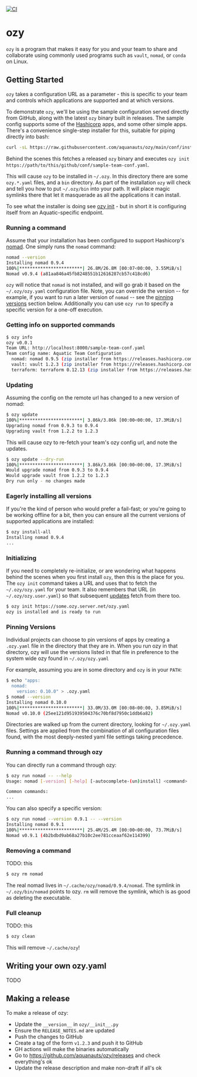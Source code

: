 [![CI](https://github.com/aquanauts/ozy/actions/workflows/ci.yaml/badge.svg)](https://github.com/aquanauts/ozy/actions/workflows/ci.yaml)
# ozy

`ozy` is a program that makes it easy for you and your team to share and collaborate using commonly used programs such as `vault`, `nomad`, or `conda` on Linux.

## Getting Started

`ozy` takes a configuration URL as a parameter - this is specific to your team and controls which applications are supported and at which versions.

To demonstrate `ozy`, we'll be using the sample configuration served directly from GitHub, along with the latest `ozy` binary built in releases. The sample config supports some of the [Hashicorp](https://www.hashicorp.com/) apps, and some other simple apps. There's a convenience single-step installer for this, suitable for piping directly into bash:

```bash
curl -sL https://raw.githubusercontent.com/aquanauts/ozy/main/conf/install.sh | bash
```

Behind the scenes this fetches a released `ozy` binary and executes `ozy init https://path/to/this/github/conf/sample-team-conf.yaml`.

This will cause `ozy` to be installed in `~/.ozy`. In this directory there are some `ozy.*.yaml` files, and a `bin` directory. As part of the installation `ozy` will check and tell you how to put `~/.ozy/bin` into your path. It will place magic symlinks there that let it masquerade as all the applications it can install.

To see what the installer is doing see [ozy init](#Initializing) - but in short it is configuring itself from an Aquatic-specific endpoint.

### Running a command
Assume that your installation has been configured to support Hashicorp's [nomad](https://www.nomadproject.io/). One simply runs the `nomad` command:

```bash
nomad --version
Installing nomad 0.9.4
100%|************************| 26.8M/26.8M [00:07<00:00, 3.55MiB/s]
Nomad v0.9.4 (a81aa846a45fb8248551b12616287cb57c418cd6)

```
`ozy` will notice that `nomad` is not installed, and will go grab it based on the `~/.ozy/ozy.yaml` configuration file. Note, you can override the version -- for example, if you want to run a later version of `nomad` -- see the [pinning versions](#Pinning-Versions) section below. Additionally you can use `ozy run` to specify a specific version for a one-off execution.

### Getting info on supported commands
```bash
$ ozy info
ozy v0.0.1
Team URL: http://localhost:8000/sample-team-conf.yaml
Team config name: Aquatic Team Configuration
  nomad: nomad 0.9.5 (zip installer from https://releases.hashicorp.com/nomad/0.9.5/nomad_0.9.5_linux_amd64.zip)
  vault: vault 1.2.3 (zip installer from https://releases.hashicorp.com/vault/1.2.3/vault_1.2.3_linux_amd64.zip)
  terraform: terraform 0.12.13 (zip installer from https://releases.hashicorp.com/terraform/0.12.13/terraform_0.12.13_linux_amd64.zip)
```

### Updating
Assuming the config on the remote url has changed to a new version of nomad:
```bash
$ ozy update
100%|************************| 3.86k/3.86k [00:00<00:00, 17.3MiB/s]
Upgrading nomad from 0.9.3 to 0.9.4
Upgrading vault from 1.2.2 to 1.2.3
```

This will cause ozy to re-fetch your team's ozy config url, and note the updates.
```bash
$ ozy update --dry-run
100%|************************| 3.86k/3.86k [00:00<00:00, 17.3MiB/s]
Would upgrade nomad from 0.9.3 to 0.9.4
Would upgrade vault from 1.2.2 to 1.2.3
Dry run only - no changes made
```

### Eagerly installing all versions
If you're the kind of person who would prefer a fail-fast; or you're going to be working offline for a bit, then you can ensure all the current versions of supported applications are installed:
```bash
$ ozy install-all
Installing nomad 0.9.4
...
```

### Initializing
If you need to completely re-initialize, or are wondering what happens behind the scenes when you first install `ozy`, then this is the place for you. The `ozy init` command takes a URL and uses that to fetch the `~/.ozy/ozy.yaml` for your team. It also remembers that URL (in `~/.ozy/ozy.user.yaml`) so that subsequent [updates](#updating) fetch from there too.
```bash
$ ozy init https://some.ozy.server.net/ozy.yaml
ozy is installed and is ready to run
```

### Pinning Versions
Individual projects can choose to pin versions of apps by creating a `.ozy.yaml` file in the directory that they are in. When you run ozy in that directory, ozy will use the versions listed in that file in preference to the system wide ozy found in `~/.ozy/ozy.yaml`

For example, assuming you are in some directory and `ozy` is in your `PATH`:
```bash
$ echo "apps:
  nomad:
    version: 0.10.0" > .ozy.yaml
$ nomad --version
Installing nomad 0.10.0
100%|************************| 33.0M/33.0M [00:08<00:00, 3.85MiB/s]
Nomad v0.10.0 (25ee121d951939504376c70bf8d7950c1ddb6a82)
```

Directories are walked up from the current directory, looking for `~/.ozy.yaml` files. Settings are applied from the combination of all configuration files found, with the most deeply-nested yaml file settings taking precedence.

### Running a command through ozy
You can directly run a command through ozy:

```bash
$ ozy run nomad -- --help
Usage: nomad [-version] [-help] [-autocomplete-(un)install] <command> [args]

Common commands:
...
```

You can also specify a specific version:
```bash
$ ozy run nomad --version 0.9.1 -- --version
Installing nomad 0.9.1
100%|************************| 25.4M/25.4M [00:00<00:00, 73.7MiB/s]
Nomad v0.9.1 (4b2bdbd9ab68a27b10c2ee781cceaaf62e114399)
```


### Removing a command
TODO: this
```bash
$ ozy rm nomad
```
The real nomad lives in `~/.cache/ozy/nomad/0.9.4/nomad`. The symlink in `~/.ozy/bin/nomad` points to ozy. `rm` will remove the symlink, which is as good as deleting the executable.

### Full cleanup
TODO: this
```bash
$ ozy clean
```
This will remove `~/.cache/ozy`!

## Writing your own ozy.yaml

TODO

## Making a release

To make a release of ozy:

* Update the `__version__` in `ozy/__init__.py`
* Ensure the `RELEASE_NOTES.md` are updated
* Push the changes to GitHub
* Create a tag of the form `v1.2.3` and push it to GitHub
* GH actions will make the binaries automatically
* Go to https://github.com/aquanauts/ozy/releases and check everything's ok
* Update the release description and make non-draft if all's ok
